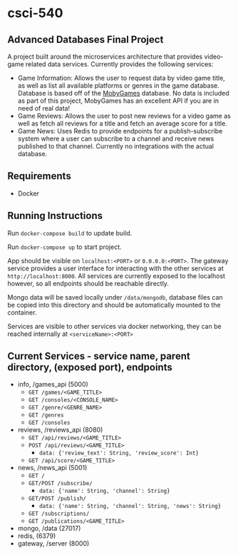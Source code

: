 # csci-540
## Advanced Databases Final Project

A project built around the microservices architecture that provides video-game related data services.  Currently provides the following services:
- Game Information:  Allows the user to request data by video game title, as well as list all available platforms or genres in the game database.  Database is based off of the [MobyGames](http://www.mobygames.com/) database.  No data is included as part of this project, MobyGames has an excellent API if you are in need of real data!
- Game Reviews:  Allows the user to post new reviews for a video game as well as fetch all reviews for a title and fetch an average score for a title.
- Game News:  Uses Redis to provide endpoints for a publish-subscribe system where a user can subscribe to a channel and receive news published to that channel.  Currently no integrations with the actual database.

## Requirements
* Docker

## Running Instructions

Run `docker-compose build` to update build.

Run `docker-compose up` to start project.

App should be visible on `localhost:<PORT>` or `0.0.0.0:<PORT>`.  The gateway service provides a user interface for interacting with the other services at `http://localhost:8000`.  All services are currently exposed to the localhost however, so all endpoints should be reachable directly.

Mongo data will be saved locally under `/data/mongodb`, database files can be copied into this directory and should be automatically mounted to the container.

Services are visible to other services via docker networking, they can be reached internally at `<serviceName>:<PORT>`


## Current Services - service name, parent directory, (exposed port), endpoints
- info, /games_api (5000)
	- `GET /games/<GAME_TITLE>`
	- `GET /consoles/<CONSOLE_NAME>`
	- `GET /genre/<GENRE_NAME>`
	- `GET /genres`
	- `GET /consoles`
- reviews, /reviews_api (8080)
	- `GET /api/reviews/<GAME_TITLE>`
	- `POST /api/reviews/<GAME_TITLE>`
		- `data: {'review_text': String, 'review_score': Int}`
	- `GET /api/score/<GAME_TITLE>`
- news, /news_api (5001)
	- `GET /`
	- `GET/POST /subscribe/`
		- `data: {'name': String, 'channel': String}`
	- `GET/POST /publish/`
		- `data: {'name': String, 'channel': String, 'news': String}`
	- `GET /subscriptions/`
	- `GET /publications/<GAME_TITLE>`
- mongo, /data (27017)
- redis, (6379)
- gateway, /server (8000)
